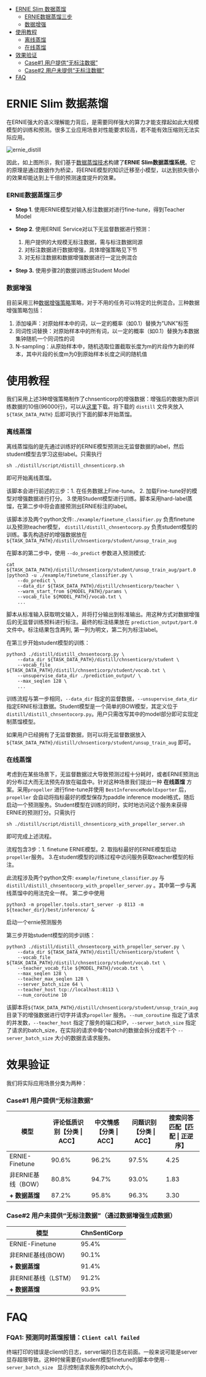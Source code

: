 * [ERNIE Slim 数据蒸馏](#ernie-slim-数据蒸馏)
    * [ERNIE数据蒸馏三步](#ernie数据蒸馏三步)
    * [数据增强](#数据增强)
* [使用教程](#使用教程)
   * [离线蒸馏](#离线蒸馏)
   * [在线蒸馏](#在线蒸馏)
* [效果验证](#效果验证)
    * [Case#1 用户提供“无标注数据”](#case1)
    * [Case#2 用户未提供“无标注数据”](#case2)
* [FAQ](#faq)

# ERNIE Slim 数据蒸馏
在ERNIE强大的语义理解能力背后，是需要同样强大的算力才能支撑起如此大规模模型的训练和预测。很多工业应用场景对性能要求较高，若不能有效压缩则无法实际应用。

![ernie_distill](../.metas/ernie_distill.png)

因此，如上图所示，我们基于[数据蒸馏技术](https://arxiv.org/pdf/1712.04440.pdf)构建了**ERNIE Slim数据蒸馏系统**。它的原理是通过数据作为桥梁，将ERNIE模型的知识迁移至小模型，以达到损失很小的效果却能达到上千倍的预测速度提升的效果。


### ERNIE数据蒸馏三步

 - **Step 1**. 使用ERNIE模型对输入标注数据对进行fine-tune，得到Teacher Model
 - **Step 2**. 使用ERNIE Service对以下无监督数据进行预测：
 
   1. 用户提供的大规模无标注数据，需与标注数据同源
   2. 对标注数据进行数据增强，具体增强策略见下节
   3. 对无标注数据和数据增强数据进行一定比例混合 
   
 - **Step 3.** 使用步骤2的数据训练出Student Model


### 数据增强
目前采用三种[数据增强策略](https://arxiv.org/pdf/1903.12136.pdf)策略，对于不用的任务可以特定的比例混合。三种数据增强策略包括：

 1. 添加噪声：对原始样本中的词，以一定的概率（如0.1）替换为”UNK”标签
 2. 同词性词替换：对原始样本中的所有词，以一定的概率（如0.1）替换为本数据集钟随机一个同词性的词
 3. N-sampling：从原始样本中，随机选取位置截取长度为m的片段作为新的样本，其中片段的长度m为0到原始样本长度之间的随机值


# 使用教程

我们采用上述3种增强策略制作了chnsenticorp的增强数据：增强后的数据为原训练数据的10倍(96000行)，可以从[这里](https://ernie.bj.bcebos.com/distill_data.tar.gz)下载。将下载的 `distill` 文件夹放入 `${TASK_DATA_PATH}` 后即可执行下面的脚本开始蒸馏。

### 离线蒸馏
离线蒸馏指的是先通过训练好的ERNIE模型预测出无监督数据的label，然后student模型去学习这些label。只需执行
```script
sh ./distill/script/distill_chnsenticorp.sh
```
即可开始离线蒸馏。

该脚本会进行前述的三步：1. 在任务数据上Fine-tune。 2. 加载Fine-tune好的模型对增强数据进行打分。 3.使用Student模型进行训练。脚本采用hard-label蒸馏，在第二步中将会直接预测出ERNIE标注的label。

该脚本涉及两个python文件:`./example/finetune_classifier.py` 负责finetune以及预测teacher模型， `distill/distill_chnsentocorp.py` 负责student模型的训练。事先构造好的增强数据放在`${TASK_DATA_PATH}/distill/chnsenticorp/student/unsup_train_aug`

在脚本的第二步中，使用 `--do_predict` 参数进入预测模式:
```script
cat ${TASK_DATA_PATH}/distill/chnsenticorp/student/unsup_train_aug/part.0 |python3 -u ./example/finetune_classifier.py \
    --do_predict \
    --data_dir ${TASK_DATA_PATH}/distill/chnsenticorp/teacher \
    --warm_start_from ${MODEL_PATH}/params \
    --vocab_file ${MODEL_PATH}/vocab.txt \
    ...
```
脚本从标准输入获取明文输入，并将打分输出到标准输出。用这种方式对数据增强后的无监督训练预料进行标注。最终的标注结果放在 `prediction_output/part.0` 文件中。标注结果包含两列, 第一列为明文，第二列为标注label。

在第三步开始student模型的训练：
```script
python3 ./distill/distill_chnsentocorp.py \
    --data_dir ${TASK_DATA_PATH}/distill/chnsenticorp/student \
    --vocab_file ${TASK_DATA_PATH}/distill/chnsenticorp/student/vocab.txt \
    --unsupervise_data_dir ./prediction_output/ \
    --max_seqlen 128 \
    ...
```

训练流程与第一步相同，`--data_dir` 指定的监督数据，`--unsupervise_data_dir` 指定ERNIE标注数据。Student模型是一个简单的BOW模型，其定义位于`distill/distill_chnsentocorp.py`。用户只需改写其中的model部分即可实现定制蒸馏模型。

如果用户已经拥有了无监督数据，则可以将无监督数据放入 `${TASK_DATA_PATH}/distill/chnsenticorp/student/unsup_train_aug` 即可。

### 在线蒸馏
考虑到在某些场景下，无监督数据过大导致预测过程十分耗时，或者ERNIE预测出的分布过大而无法预先存放在磁盘中。针对这种场景我们提出一种 **在线蒸馏** 方案。采用`propeller` 进行fine-tune并使用 `BestInferenceModelExporter` 后，`propeller` 会自动将指标最好的模型保存为paddle inference model格式，随后启动一个预测服务。Student模型在训练的同时，实时地访问这个服务来获得ERNIE的预测打分。只需执行
```
sh ./distill/script/distill_chnsenticorp_with_propeller_server.sh
```
即可完成上述流程。

流程包含3步：1. finetune ERNIE模型。2. 取指标最好的ERNIE模型启动`propeller`服务。 3.在student模型的训练过程中访问服务获取teacher模型的标注。

此流程涉及两个python文件: `example/finetune_classifier.py` 与 `distill/distill_chnsentocorp_with_propeller_server.py`  。其中第一步与离线蒸馏中的用法完全一样。
第二步中使用
```script
python3 -m propeller.tools.start_server -p 8113 -m ${teacher_dir}/best/inference/ &
```
启动一个ernie预测服务

第三步开始student模型的同步训练：
```script
python3 ./distill/distill_chnsentocorp_with_propeller_server.py \
    --data_dir ${TASK_DATA_PATH}/distill/chnsenticorp/student \
    --vocab_file ${TASK_DATA_PATH}/distill/chnsenticorp/student/vocab.txt \
    --teacher_vocab_file ${MODEL_PATH}/vocab.txt \
    --max_seqlen 128 \
    --teacher_max_seqlen 128 \
    --server_batch_size 64 \
    --teacher_host tcp://localhost:8113 \
    --num_coroutine 10
```
该脚本将`${TASK_DATA_PATH}/distill/chnsenticorp/student/unsup_train_aug` 目录下的增强数据进行切字并请求`propeller` 服务。`--num_coroutine` 指定了请求的并发数，`--teacher_host` 指定了服务的端口和IP，`--server_batch_size` 指定了请求的batch_size，在实际的请求中每个batch的数据会拆分成若干个 `--server_batch_size` 大小的数据去请求服务。

# 效果验证
我们将实际应用场景分类为两种：

### Case#1 用户提供“无标注数据”<a name="case1"></a>

|模型 | 评论低质识别【分类 \| ACC】 | 中文情感【分类 \| ACC】 |问题识别【分类 \| ACC】|搜索问答匹配【匹配 \| 正逆序】|
|---|---|---|---|---|
|ERNIE-Finetune | 90.6% | 96.2% | 97.5% | 4.25 |
|非ERNIE基线（BOW）| 80.8% | 94.7% | 93.0% | 1.83 |
|**+ 数据蒸馏** | 87.2% | 95.8% | 96.3% | 3.30 |

### Case#2 用户未提供“无标注数据”（通过数据增强生成数据）<a name="case2"></a>

|模型 |ChnSentiCorp |
|---|---|
|ERNIE-Finetune |95.4% |
|非ERNIE基线(BOW)|90.1%|
|**+ 数据蒸馏** |91.4%| 
|非ERNIE基线（LSTM）|91.2%|
|**+ 数据蒸馏**|93.9%|

# FAQ

### FQA1: 预测同时蒸馏报错：`Client call failed`

终端打印的错误是client的日志，server端的日志在前面。一般来说可能是server显存超限导致。这种时候需要在student模型finetune的脚本中使用`--server_batch_size ` 显示控制请求服务的batch大小。

